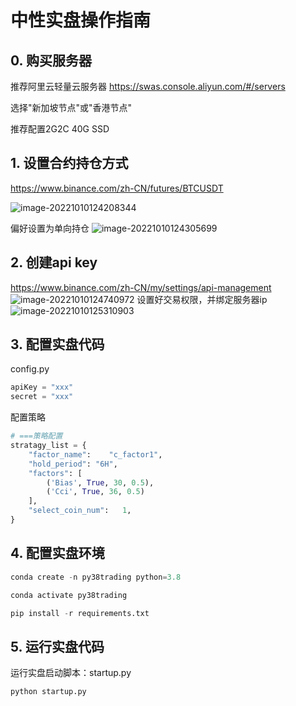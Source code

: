 # 中性实盘操作指南

## 0. 购买服务器
推荐阿里云轻量云服务器
https://swas.console.aliyun.com/#/servers

选择"新加坡节点"或"香港节点"

推荐配置2G2C 40G SSD

## 1. 设置合约持仓方式
https://www.binance.com/zh-CN/futures/BTCUSDT

![image-20221010124208344](http://geekree-md.oss-cn-shanghai.aliyuncs.com/2022-10-10-044208.png)

偏好设置为单向持仓
![image-20221010124305699](http://geekree-md.oss-cn-shanghai.aliyuncs.com/2022-10-10-044306.png)

## 2. 创建api key
https://www.binance.com/zh-CN/my/settings/api-management
![image-20221010124740972](http://geekree-md.oss-cn-shanghai.aliyuncs.com/2022-10-10-044741.png)
设置好交易权限，并绑定服务器ip
![image-20221010125310903](http://geekree-md.oss-cn-shanghai.aliyuncs.com/2022-10-10-045311.png)


## 3. 配置实盘代码
config.py
```python
apiKey = "xxx"
secret = "xxx"
```
配置策略
```python
# ===策略配置
stratagy_list = {
    "factor_name":    "c_factor1",  
    "hold_period": "6H",
    "factors": [
        ('Bias', True, 30, 0.5),
        ('Cci', True, 36, 0.5)
    ],
    "select_coin_num":   1,
}
```

## 4. 配置实盘环境
```python
conda create -n py38trading python=3.8

conda activate py38trading

pip install -r requirements.txt

```

## 5. 运行实盘代码
运行实盘启动脚本：startup.py
```python
python startup.py
```


